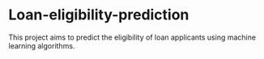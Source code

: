 # Loan-eligibility-prediction
This project aims to predict the eligibility of loan applicants using machine learning algorithms.
